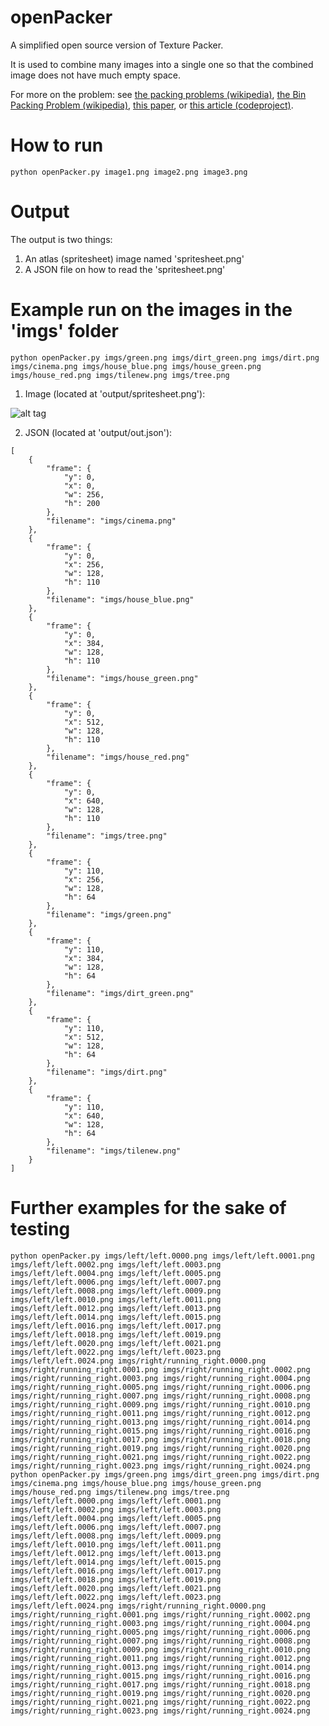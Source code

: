 # openPacker
A simplified open source version of Texture Packer.

It is used to combine many images into a single one so that the combined image does not have much empty space.

For more on the problem: see [the packing problems (wikipedia)](https://en.wikipedia.org/wiki/Packing_problems), [the Bin Packing Problem (wikipedia)](https://en.wikipedia.org/wiki/Bin_packing_problem), [this paper](http://www.aaai.org/Papers/ICAPS/2003/ICAPS03-029.pdf), or [this article (codeproject)](https://www.codeproject.com/Articles/210979/Fast-optimizing-rectangle-packing-algorithm-for-bu#basic).

# How to run
```
python openPacker.py image1.png image2.png image3.png
```

# Output
The output is two things:
1) An atlas (spritesheet) image named 'spritesheet.png'
2) A JSON file on how to read the 'spritesheet.png'


# Example run on the images in the 'imgs' folder
```
python openPacker.py imgs/green.png imgs/dirt_green.png imgs/dirt.png imgs/cinema.png imgs/house_blue.png imgs/house_green.png imgs/house_red.png imgs/tilenew.png imgs/tree.png
```

1) Image (located at 'output/spritesheet.png'):

![alt tag](https://github.com/skaparelos/openPacker/blob/master/output/spritesheet.png?raw=true)

2) JSON (located at 'output/out.json'):
```
[
    {
        "frame": {
            "y": 0, 
            "x": 0, 
            "w": 256, 
            "h": 200
        }, 
        "filename": "imgs/cinema.png"
    }, 
    {
        "frame": {
            "y": 0, 
            "x": 256, 
            "w": 128, 
            "h": 110
        }, 
        "filename": "imgs/house_blue.png"
    }, 
    {
        "frame": {
            "y": 0, 
            "x": 384, 
            "w": 128, 
            "h": 110
        }, 
        "filename": "imgs/house_green.png"
    }, 
    {
        "frame": {
            "y": 0, 
            "x": 512, 
            "w": 128, 
            "h": 110
        }, 
        "filename": "imgs/house_red.png"
    }, 
    {
        "frame": {
            "y": 0, 
            "x": 640, 
            "w": 128, 
            "h": 110
        }, 
        "filename": "imgs/tree.png"
    }, 
    {
        "frame": {
            "y": 110, 
            "x": 256, 
            "w": 128, 
            "h": 64
        }, 
        "filename": "imgs/green.png"
    }, 
    {
        "frame": {
            "y": 110, 
            "x": 384, 
            "w": 128, 
            "h": 64
        }, 
        "filename": "imgs/dirt_green.png"
    }, 
    {
        "frame": {
            "y": 110, 
            "x": 512, 
            "w": 128, 
            "h": 64
        }, 
        "filename": "imgs/dirt.png"
    }, 
    {
        "frame": {
            "y": 110, 
            "x": 640, 
            "w": 128, 
            "h": 64
        }, 
        "filename": "imgs/tilenew.png"
    }
]
```


# Further examples for the sake of testing
```
python openPacker.py imgs/left/left.0000.png imgs/left/left.0001.png imgs/left/left.0002.png imgs/left/left.0003.png imgs/left/left.0004.png imgs/left/left.0005.png imgs/left/left.0006.png imgs/left/left.0007.png imgs/left/left.0008.png imgs/left/left.0009.png imgs/left/left.0010.png imgs/left/left.0011.png imgs/left/left.0012.png imgs/left/left.0013.png imgs/left/left.0014.png imgs/left/left.0015.png imgs/left/left.0016.png imgs/left/left.0017.png imgs/left/left.0018.png imgs/left/left.0019.png imgs/left/left.0020.png imgs/left/left.0021.png imgs/left/left.0022.png imgs/left/left.0023.png imgs/left/left.0024.png imgs/right/running_right.0000.png imgs/right/running_right.0001.png imgs/right/running_right.0002.png imgs/right/running_right.0003.png imgs/right/running_right.0004.png imgs/right/running_right.0005.png imgs/right/running_right.0006.png imgs/right/running_right.0007.png imgs/right/running_right.0008.png imgs/right/running_right.0009.png imgs/right/running_right.0010.png imgs/right/running_right.0011.png imgs/right/running_right.0012.png imgs/right/running_right.0013.png imgs/right/running_right.0014.png imgs/right/running_right.0015.png imgs/right/running_right.0016.png imgs/right/running_right.0017.png imgs/right/running_right.0018.png imgs/right/running_right.0019.png imgs/right/running_right.0020.png imgs/right/running_right.0021.png imgs/right/running_right.0022.png imgs/right/running_right.0023.png imgs/right/running_right.0024.png
python openPacker.py imgs/green.png imgs/dirt_green.png imgs/dirt.png imgs/cinema.png imgs/house_blue.png imgs/house_green.png imgs/house_red.png imgs/tilenew.png imgs/tree.png imgs/left/left.0000.png imgs/left/left.0001.png imgs/left/left.0002.png imgs/left/left.0003.png imgs/left/left.0004.png imgs/left/left.0005.png imgs/left/left.0006.png imgs/left/left.0007.png imgs/left/left.0008.png imgs/left/left.0009.png imgs/left/left.0010.png imgs/left/left.0011.png imgs/left/left.0012.png imgs/left/left.0013.png imgs/left/left.0014.png imgs/left/left.0015.png imgs/left/left.0016.png imgs/left/left.0017.png imgs/left/left.0018.png imgs/left/left.0019.png imgs/left/left.0020.png imgs/left/left.0021.png imgs/left/left.0022.png imgs/left/left.0023.png imgs/left/left.0024.png imgs/right/running_right.0000.png imgs/right/running_right.0001.png imgs/right/running_right.0002.png imgs/right/running_right.0003.png imgs/right/running_right.0004.png imgs/right/running_right.0005.png imgs/right/running_right.0006.png imgs/right/running_right.0007.png imgs/right/running_right.0008.png imgs/right/running_right.0009.png imgs/right/running_right.0010.png imgs/right/running_right.0011.png imgs/right/running_right.0012.png imgs/right/running_right.0013.png imgs/right/running_right.0014.png imgs/right/running_right.0015.png imgs/right/running_right.0016.png imgs/right/running_right.0017.png imgs/right/running_right.0018.png imgs/right/running_right.0019.png imgs/right/running_right.0020.png imgs/right/running_right.0021.png imgs/right/running_right.0022.png imgs/right/running_right.0023.png imgs/right/running_right.0024.png

```